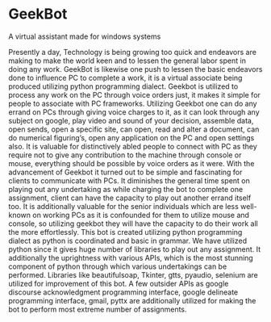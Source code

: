 # GeekBot
A virtual assistant made for windows systems

Presently a day, Technology is being growing too quick and endeavors are making to make the world keen and to lessen the general labor spent in doing any work. GeekBot is likewise one push to lessen the basic endeavors done to influence PC to complete a work, it is a virtual associate being produced utilizing python programming dialect. Geekbot is utilized to process any work on the PC through voice orders just, it makes it simple for people to associate with PC frameworks. 
Utilizing Geekbot one can do any errand on PCs through giving voice charges to it, as it can look through any subject on google, play video and sound of your decision, assemble data, open sends, open a specific site, can open, read and alter a document, can do numerical figuring’s, open any application on the PC and open settings also. It is valuable for distinctively abled people to connect with PC as they require not to give any contribution to the machine through console or mouse, everything should be possible by voice orders as it were. 
With the advancement of Geekbot it turned out to be simple and fascinating for clients to communicate with PCs. It diminishes the general time spent on playing out any undertaking as while charging the bot to complete one assignment, client can have the capacity to play out another errand itself too. It is additionally valuable for the senior individuals which are less well-known on working PCs as it is confounded for them to utilize mouse and console, so utilizing geekbot they will have the capacity to do their work all the more effortlessly. 
This bot is created utilizing python programming dialect as python is coordinated and basic in grammar. We have utilized python since it gives huge number of libraries to play out any assignment. It additionally the uprightness with various APIs, which is the most stunning component of python through which various undertakings can be performed. Libraries like beautifulsoap, Tkinter, gtts, pyaudio, selenium are utilized for improvement of this bot. A few outsider APIs as google discourse acknowledgment programming interface, google delineate programming interface, gmail, pyttx are additionally utilized for making the bot to perform most extreme number of assignments. 
